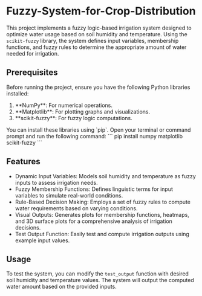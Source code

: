 # Fuzzy-System-for-Crop-Distribution
This project implements a fuzzy logic-based irrigation system designed to optimize water usage based on soil humidity and temperature. Using the `scikit-fuzzy` library, the system defines input variables, membership functions, and fuzzy rules to determine the appropriate amount of water needed for irrigation.

## Prerequisites
Before running the project, ensure you have the following Python libraries installed:
<ol>
  <li>**NumPy**: For numerical operations.</li>
  <li>**Matplotlib**: For plotting graphs and visualizations.</li>
  <li>**scikit-fuzzy**: For fuzzy logic computations.</li>
</ol>
You can install these libraries using `pip`. Open your terminal or command prompt and run the following command:
```
pip install numpy matplotlib scikit-fuzzy
```

## Features
<ul>
  <li> Dynamic Input Variables: Models soil humidity and temperature as fuzzy inputs to assess irrigation needs. </li>
  <li> Fuzzy Membership Functions: Defines linguistic terms for input variables to simulate real-world conditions. </li>
  <li> Rule-Based Decision Making: Employs a set of fuzzy rules to compute water requirements based on varying conditions. </li>
  <li> Visual Outputs: Generates plots for membership functions, heatmaps, and 3D surface plots for a comprehensive analysis of irrigation decisions. </li>
  <li> Test Output Function: Easily test and compute irrigation outputs using example input values. </li>
</ul>

## Usage
To test the system, you can modify the `test_output` function with desired soil humidity and temperature values. The system will output the computed water amount based on the provided inputs.




